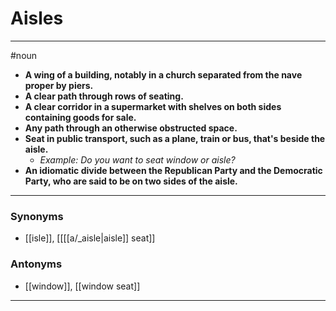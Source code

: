 # Aisles
---
#noun
- **A wing of a building, notably in a church separated from the nave proper by piers.**
- **A clear path through rows of seating.**
- **A clear corridor in a supermarket with shelves on both sides containing goods for sale.**
- **Any path through an otherwise obstructed space.**
- **Seat in public transport, such as a plane, train or bus, that's beside the aisle.**
	- _Example: Do you want to seat window or aisle?_
- **An idiomatic divide between the Republican Party and the Democratic Party, who are said to be on two sides of the aisle.**
---
### Synonyms
- [[isle]], [[[[a/_aisle|aisle]] seat]]
### Antonyms
- [[window]], [[window seat]]
---

